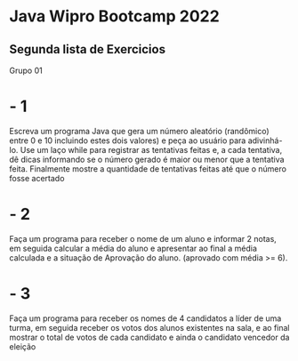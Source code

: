 # Java Wipro Bootcamp 2022

## Segunda lista de Exercicios

Grupo 01

# - 1
Escreva um programa Java que gera um número aleatório (randômico) entre 0 e 10
incluindo estes dois valores) e peça ao usuário para adivinhá-lo. Use um laço while para
registrar as tentativas feitas e, a cada tentativa, dê dicas informando se o número gerado é
maior ou menor que a tentativa feita. Finalmente mostre a quantidade de tentativas feitas até
que o número fosse acertado

# - 2
Faça um programa para receber o nome de um aluno e informar 2 notas, em seguida calcular
a média do aluno e apresentar ao final a média calculada e a situação de Aprovação do aluno.
(aprovado com média >= 6).

# - 3
Faça um programa para receber os nomes de 4 candidatos a líder de uma turma, em seguida
receber os votos dos alunos existentes na sala, e ao final mostrar o total de votos de cada
candidato e ainda o candidato vencedor da eleição